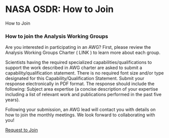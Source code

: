 # NASA OSDR: How to Join

How to Join

### How to join the Analysis Working Groups

Are you interested in participating in an AWG? First, please review the Analysis Working Groups Charter ( LINK ) to learn more about each group.

Scientists having the required specialized capabilities/qualifications to support the work described in AWG charter are asked to submit a capability/qualification statement. There is no required font size and/or type designated for this Capability/Qualification Statement. Submit your response electronically in PDF format. The response should include the following: Subject area expertise (a concise description of your expertise including a list of relevant work and publications performed in the past five years).

Following your submission, an AWG lead will contact you with details on how to join the monthly meetings. We look forward to collaborating with you!

[Request to Join](https://forms.gle/eMDz5fFf2bBg3WPQ6)
